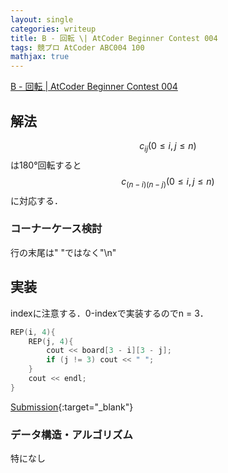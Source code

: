 ```yaml
---
layout: single
categories: writeup
title: B - 回転 \| AtCoder Beginner Contest 004
tags: 競プロ AtCoder ABC004 100
mathjax: true
---
```


[B - 回転 \| AtCoder Beginner Contest 004](https://beta.atcoder.jp/contests/abc004/tasks/abc004_2)

## 解法
$$ c_{ij} (0 \le i,j \le n) $$ は180°回転すると$$ c_{(n-i)(n-j)} (0 \le i,j \le n) $$に対応する．
### コーナーケース検討
行の末尾は" "ではなく"\n"
## 実装
indexに注意する．0-indexで実装するのでn = 3．
```cpp
REP(i, 4){
    REP(j, 4){
        cout << board[3 - i][3 - j];
        if (j != 3) cout << " ";
    }
    cout << endl;
} 
```
[Submission](https://beta.atcoder.jp/contests/abc004/submissions/3004860){:target="_blank"}

### データ構造・アルゴリズム
特になし